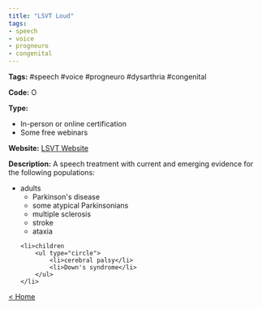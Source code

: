 ```yaml
---
title: "LSVT Loud"
tags:
- speech
- voice
- progneuro
- congenital
---
```


<p><b>Tags:</b> #speech #voice #progneuro #dysarthria #congenital</p>
<p><b>Code:</b> O</p>
<p><b>Type:</b>
<ul type="disc">
<li>In-person or online certification</li>
<li>Some free webinars</li>
</ul>
</p>
<p><b>Website:</b>
<a href="https://www.lsvtglobal.com/LSVTLoud">LSVT Website</a></p>

<p><b>Description:</b>
A speech treatment with current and emerging evidence for the following populations:</p>

<p>

<ul type="disc">
	<li>adults
		<ul type="circle">
			<li>Parkinson's disease</li>
			<li>some atypical Parkinsonians</li>
			<li>multiple sclerosis</li>
			<li>stroke</li>
			<li>ataxia</li>
		</ul>
	</li>
	
	<li>children
		<ul type="circle">
			<li>cerebral palsy</li>
			<li>Down's syndrome</li>
		</ul>
	</li>
</ul>

</p>

<p><a href="https://speechiegoodies.github.io/CPD-Vault">&lt; Home</a></p>